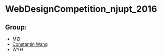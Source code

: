 WebDesignCompetition_njupt_2016
===
Group:
---
* [MZI](https://github.com/MZIchenjl)
* [Constantin Wang](https://github.com/uselessaddress)
* WYH